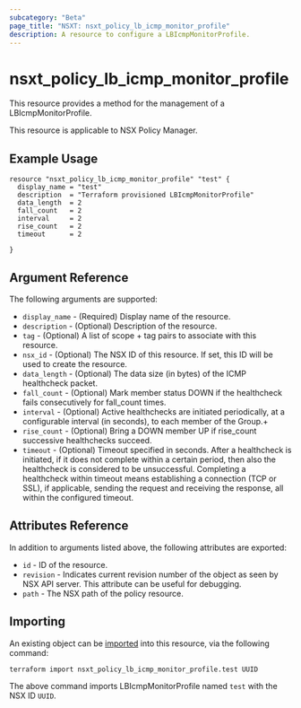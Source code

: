 ```yaml
---
subcategory: "Beta"
page_title: "NSXT: nsxt_policy_lb_icmp_monitor_profile"
description: A resource to configure a LBIcmpMonitorProfile.
---
```


# nsxt_policy_lb_icmp_monitor_profile

This resource provides a method for the management of a LBIcmpMonitorProfile.

This resource is applicable to NSX Policy Manager.

## Example Usage

```hcl
resource "nsxt_policy_lb_icmp_monitor_profile" "test" {
  display_name = "test"
  description  = "Terraform provisioned LBIcmpMonitorProfile"
  data_length  = 2
  fall_count   = 2
  interval     = 2
  rise_count   = 2
  timeout      = 2

}
```

## Argument Reference

The following arguments are supported:

* `display_name` - (Required) Display name of the resource.
* `description` - (Optional) Description of the resource.
* `tag` - (Optional) A list of scope + tag pairs to associate with this resource.
* `nsx_id` - (Optional) The NSX ID of this resource. If set, this ID will be used to create the resource.
* `data_length` - (Optional) The data size (in bytes) of the ICMP healthcheck packet.
* `fall_count` - (Optional) Mark member status DOWN if the healthcheck fails consecutively for fall_count times.
* `interval` - (Optional) Active healthchecks are initiated periodically, at a configurable interval (in seconds), to each member of the Group.+
* `rise_count` - (Optional) Bring a DOWN member UP if rise_count successive healthchecks succeed.
* `timeout` - (Optional) Timeout specified in seconds. After a healthcheck is initiated, if it does not complete within a certain period, then also the healthcheck is considered to be unsuccessful. Completing a healthcheck within timeout means establishing a connection (TCP or SSL), if applicable, sending the request and receiving the response, all within the configured timeout.

## Attributes Reference

In addition to arguments listed above, the following attributes are exported:

* `id` - ID of the resource.
* `revision` - Indicates current revision number of the object as seen by NSX API server. This attribute can be useful for debugging.
* `path` - The NSX path of the policy resource.

## Importing

An existing object can be [imported][docs-import] into this resource, via the following command:

[docs-import]: https://developer.hashicorp.com/terraform/cli/import

```shell
terraform import nsxt_policy_lb_icmp_monitor_profile.test UUID
```

The above command imports LBIcmpMonitorProfile named `test` with the NSX ID `UUID`.
